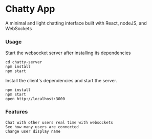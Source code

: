 Chatty App
=====================

A minimal and light chatting interface built with React, nodeJS, and WebSockets

### Usage

Start the websocket server after installing its dependencies

```
cd chatty-server
npm install
npm start
```

Install the client's dependencies and start the server.

```
npm install
npm start
open http://localhost:3000
```

### Features

	Chat with other users real time with websockets
	See how many users are connected
	Change user display name

